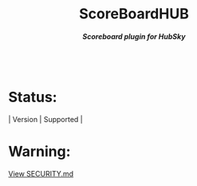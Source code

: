 <h1 align='center'>ScoreBoardHUB</h1>
<h5 align='center'>Scoreboard plugin for HubSky</h1>
<br></br>

# Status:

| Version | Supported |

# Warning:
[View SECURITY.md](https://github.com/frpitu/ScoreBoardHUB/SECURITY.md)

